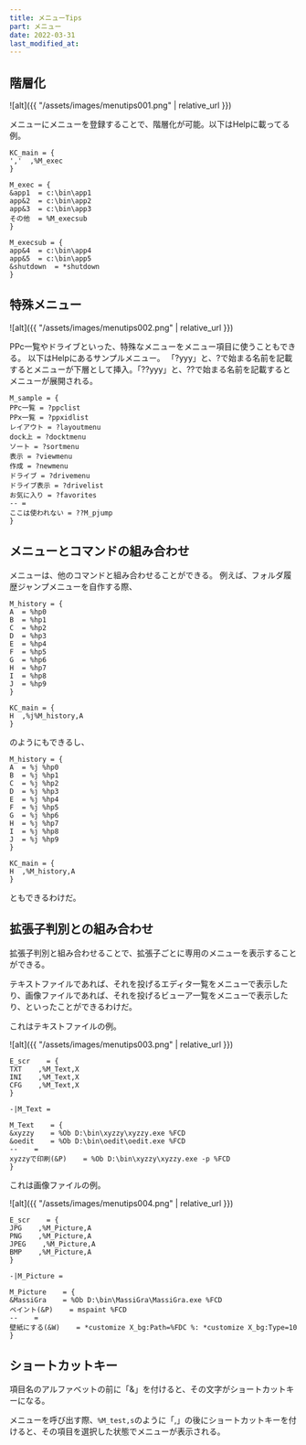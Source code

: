 ```yaml
---
title: メニューTips
part: メニュー
date: 2022-03-31
last_modified_at: 
---
```

## 階層化

![alt]({{ "/assets/images/menutips001.png" | relative_url }})

メニューにメニューを登録することで、階層化が可能。以下はHelpに載ってる例。

```text
KC_main = {
','  ,%M_exec
}

M_exec = {
&app1  = c:\bin\app1
app&2  = c:\bin\app2
app&3  = c:\bin\app3
その他  = %M_execsub
}

M_execsub = {
app&4  = c:\bin\app4
app&5  = c:\bin\app5
&shutdown  = *shutdown
}
```

## 特殊メニュー

![alt]({{ "/assets/images/menutips002.png" | relative_url }})

PPc一覧やドライブといった、特殊なメニューをメニュー項目に使うこともできる。
以下はHelpにあるサンプルメニュー。
「?yyy」と、?で始まる名前を記載するとメニューが下層として挿入。「??yyy」と、??で始まる名前を記載するとメニューが展開される。


```text
M_sample = {
PPc一覧 = ?ppclist
PPx一覧 = ?ppxidlist
レイアウト = ?layoutmenu
dock上 = ?docktmenu
ソート = ?sortmenu
表示 = ?viewmenu
作成 = ?newmenu
ドライブ = ?drivemenu
ドライブ表示 = ?drivelist
お気に入り = ?favorites
-- =
ここは使われない = ??M_pjump
}
```

## メニューとコマンドの組み合わせ

メニューは、他のコマンドと組み合わせることができる。
例えば、フォルダ履歴ジャンプメニューを自作する際、

```text
M_history = {
A  = %hp0
B  = %hp1
C  = %hp2
D  = %hp3
E  = %hp4
F  = %hp5
G  = %hp6
H  = %hp7
I  = %hp8
J  = %hp9
}

KC_main = {
H  ,%j%M_history,A
}
```

のようにもできるし、

```text
M_history = {
A  = %j %hp0
B  = %j %hp1
C  = %j %hp2
D  = %j %hp3
E  = %j %hp4
F  = %j %hp5
G  = %j %hp6
H  = %j %hp7
I  = %j %hp8
J  = %j %hp9
}

KC_main = {
H  ,%M_history,A
}
```

ともできるわけだ。

## 拡張子判別との組み合わせ

拡張子判別と組み合わせることで、拡張子ごとに専用のメニューを表示することができる。

テキストファイルであれば、それを投げるエディタ一覧をメニューで表示したり、画像ファイルであれば、それを投げるビューア一覧をメニューで表示したり、といったことができるわけだ。

これはテキストファイルの例。

![alt]({{ "/assets/images/menutips003.png" | relative_url }})

```text
E_scr    = {
TXT    ,%M_Text,X
INI    ,%M_Text,X
CFG    ,%M_Text,X
}

-|M_Text =

M_Text    = {
&xyzzy    = %Ob D:\bin\xyzzy\xyzzy.exe %FCD
&oedit    = %Ob D:\bin\oedit\oedit.exe %FCD
--    =
xyzzyで印刷(&P)    = %Ob D:\bin\xyzzy\xyzzy.exe -p %FCD
}
```

これは画像ファイルの例。

![alt]({{ "/assets/images/menutips004.png" | relative_url }})

```text
E_scr    = {
JPG    ,%M_Picture,A
PNG    ,%M_Picture,A
JPEG    ,%M_Picture,A
BMP    ,%M_Picture,A
}

-|M_Picture =

M_Picture    = {
&MassiGra    = %Ob D:\bin\MassiGra\MassiGra.exe %FCD
ペイント(&P)    = mspaint %FCD
--    =
壁紙にする(&W)    = *customize X_bg:Path=%FDC %: *customize X_bg:Type=10
}
```

## ショートカットキー

項目名のアルファベットの前に「&」を付けると、その文字がショートカットキーになる。

メニューを呼び出す際、`%M_test,s`のように「,」の後にショートカットキーを付けると、その項目を選択した状態でメニューが表示される。
